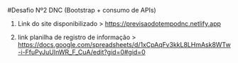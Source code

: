 #Desafio Nº2 DNC (Bootstrap + consumo de APIs) 

   1. Link do site disponibilizado > https://previsaodotempodnc.netlify.app
    

   2. link planilha de registro de informação > https://docs.google.com/spreadsheets/d/1xCpAqFv3kkL8LHmAsk8WTw-i-FfuPyJuUInWR_F_CuA/edit?gid=0#gid=0